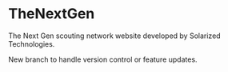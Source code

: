 # TheNextGen
The Next Gen scouting network website developed by Solarized Technologies.

New branch to handle version control or feature updates.
